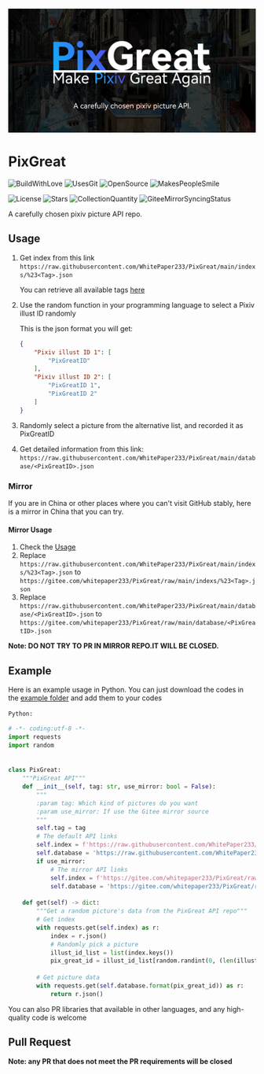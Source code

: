 ![Banner](https://raw.githubusercontent.com/WhitePaper233/PixGreat/main/Banner.png)

# PixGreat

![BuildWithLove](https://forthebadge.com/images/badges/built-with-love.svg)
![UsesGit](https://forthebadge.com/images/badges/uses-git.svg)
![OpenSource](https://forthebadge.com/images/badges/open-source.svg)
![MakesPeopleSmile](https://forthebadge.com/images/badges/makes-people-smile.svg)

![License](https://img.shields.io/github/license/WhitePaper233/PixGreat?style=for-the-badge)
![Stars](https://img.shields.io/github/stars/WhitePaper233/PixGreat?style=for-the-badge)
![CollectionQuantity](https://img.shields.io/badge/Collection%20Quantity-93-66ccff?style=for-the-badge)
![GiteeMirrorSyncingStatus](https://img.shields.io/github/workflow/status/WhitePaper233/PixGreat/GitHub%20Actions%20Mirror?label=Gitee%20Mirror%20Sync&style=for-the-badge)

A carefully chosen pixiv picture API repo.



## Usage

1. Get index from this link `https://raw.githubusercontent.com/WhitePaper233/PixGreat/main/indexs/%23<Tag>.json`

   You can retrieve all available tags [here](https://github.com/WhitePaper233/PixGreat/tree/main/indexs)

2. Use the random function in your programming language to select a Pixiv illust ID randomly

   This is the json format you will get:

   ```json
   {
       "Pixiv illust ID 1": [
           "PixGreatID"
       ],
       "Pixiv illust ID 2": [
           "PixGreatID 1",
           "PixGreatID 2"
       ]
   }
   ```

   

3. Randomly select a picture from the alternative list, and recorded it as PixGreatID

4. Get detailed information from this link: `https://raw.githubusercontent.com/WhitePaper233/PixGreat/main/database/<PixGreatID>.json`

### Mirror

If you are in China or other places where you can't visit GitHub stably, here is a mirror in China  that you can try.

#### Mirror Usage

1. Check the [Usage](#Usage)
2. Replace  `https://raw.githubusercontent.com/WhitePaper233/PixGreat/main/indexs/%23<Tag>.json`  to `https://gitee.com/whitepaper233/PixGreat/raw/main/indexs/%23<Tag>.json`
3. Replace `https://raw.githubusercontent.com/WhitePaper233/PixGreat/main/database/<PixGreatID>.json` to `https://gitee.com/whitepaper233/PixGreat/raw/main/database/<PixGreatID>.json`

**Note: DO NOT TRY TO PR IN MIRROR REPO.IT WILL BE CLOSED.**



## Example

Here is an example usage in Python. You can just download the codes in the [example folder](https://github.com/WhitePaper233/PixGreat/tree/main/example) and add them to your codes

`Python:`

```python
# -*- coding:utf-8 -*-
import requests
import random


class PixGreat:
    """PixGreat API"""
    def __init__(self, tag: str, use_mirror: bool = False):
        """
        :param tag: Which kind of pictures do you want
        :param use_mirror: If use the Gitee mirror source
        """
        self.tag = tag
        # The default API links
        self.index = f'https://raw.githubusercontent.com/WhitePaper233/PixGreat/main/indexs/%23{self.tag}.json'
        self.database = 'https://raw.githubusercontent.com/WhitePaper233/PixGreat/main/database/{}.json'
        if use_mirror:
            # The mirror API links
            self.index = f'https://gitee.com/whitepaper233/PixGreat/raw/main/indexs/%23{self.tag}.json'
            self.database = 'https://gitee.com/whitepaper233/PixGreat/raw/main/database/{}.json'

    def get(self) -> dict:
        """Get a random picture's data from the PixGreat API repo"""
        # Get index
        with requests.get(self.index) as r:
            index = r.json()
            # Randomly pick a picture
            illust_id_list = list(index.keys())
            pix_great_id = illust_id_list[random.randint(0, (len(illust_id_list) - 1))]

        # Get picture data
        with requests.get(self.database.format(pix_great_id)) as r:
            return r.json()

```

You can also PR libraries that available in other languages, and any high-quality code is welcome



## Pull Request

**Note: any PR that does not meet the PR requirements will be closed**

